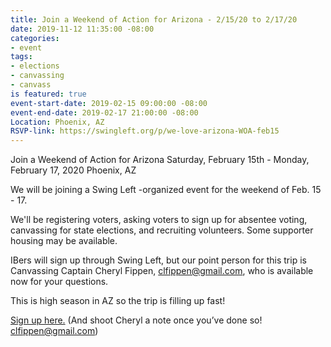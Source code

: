 ```yaml
---
title: Join a Weekend of Action for Arizona - 2/15/20 to 2/17/20
date: 2019-11-12 11:35:00 -08:00
categories:
- event
tags:
- elections
- canvassing
- canvass
is featured: true
event-start-date: 2019-02-15 09:00:00 -08:00
event-end-date: 2019-02-17 21:00:00 -08:00
Location: Phoenix, AZ
RSVP-link: https://swingleft.org/p/we-love-arizona-WOA-feb15
---
```


Join a Weekend of Action for Arizona
Saturday, February 15th - Monday, February 17, 2020 
Phoenix, AZ 

We will be joining a Swing Left -organized event for the weekend of Feb. 15 - 17. 

We'll be registering voters, asking voters to sign up for absentee voting, canvassing for state elections, and recruiting volunteers. Some supporter housing may be available. 

IBers will sign up through Swing Left, but our point person for this trip is Canvassing Captain Cheryl Fippen, clfippen@gmail.com, who is available now for your questions.

This is high season in AZ so the trip is filling up fast! 

[Sign up here.](https://swingleft.org/p/we-love-arizona-WOA-feb15) (And shoot Cheryl a note once you’ve done so! clfippen@gmail.com)